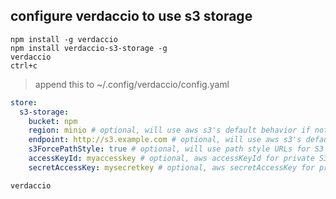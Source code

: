 
## configure verdaccio to use s3 storage

```
npm install -g verdaccio
npm install verdaccio-s3-storage -g
verdaccio
ctrl+c
```

> append this to ~/.config/verdaccio/config.yaml

```yaml
store:
  s3-storage:
    bucket: npm
    region: minio # optional, will use aws s3's default behavior if not specified
    endpoint: http://s3.example.com # optional, will use aws s3's default behavior if not specified
    s3ForcePathStyle: true # optional, will use path style URLs for S3 objects
    accessKeyId: myaccesskey # optional, aws accessKeyId for private S3 bucket
    secretAccessKey: mysecretkey # optional, aws secretAccessKey for private S3 bucket
```    
```
verdaccio
```
